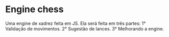 # Engine chess

Uma engine de xadrez feita em JS. Ela será feita em três partes:
1° Validação de movimentos.
2° Sugestão de lances.
3° Melhorando a engine.